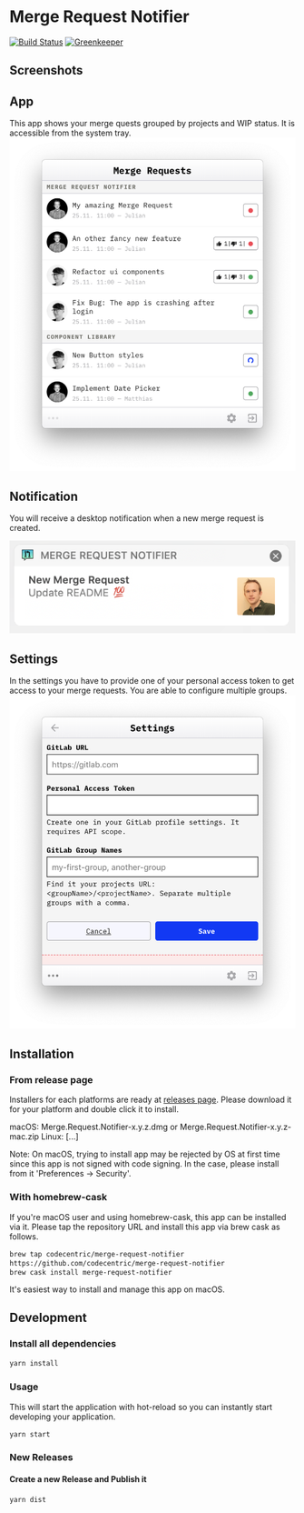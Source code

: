 # Merge Request Notifier

[![Build Status](https://travis-ci.org/codecentric/merge-request-notifier.svg?branch=master)](https://travis-ci.org/codecentric/merge-request-notifier) 
[![Greenkeeper](https://badges.greenkeeper.io/codecentric/merge-request-notifier.svg)](https://greenkeeper.io/)

## Screenshots
## App
This app shows your merge quests grouped by projects and WIP status. It is accessible from the system tray.
![App Screenshot](images/app.png?raw=true "App Screenshot")

## Notification
You will receive a desktop notification when a new merge request is created.

![Notification Screenshot](images/notification.png?raw=true "Notification Screenshot")

## Settings
In the settings you have to provide one of your personal access token to get access to your merge requests. 
You are able to configure multiple groups. 
![Config Screenshot](images/settings.png?raw=true "Config Screenshot")

## Installation
### From release page
Installers for each platforms are ready at [releases page](https://github.com/codecentric/merge-request-notifier/releases).
Please download it for your platform and double click it to install.

macOS: Merge.Request.Notifier-x.y.z.dmg or Merge.Request.Notifier-x.y.z-mac.zip
Linux: [...]

Note: On macOS, trying to install app may be rejected by OS at first time since this app is not signed with code signing. 
In the case, please install from it 'Preferences -> Security'.

### With homebrew-cask
If you're macOS user and using homebrew-cask, this app can be installed via it. Please tap the repository URL and install this app via brew cask as follows.

```
brew tap codecentric/merge-request-notifier https://github.com/codecentric/merge-request-notifier
brew cask install merge-request-notifier
```
It's easiest way to install and manage this app on macOS.

## Development
### Install all dependencies 

```bash
yarn install
```

### Usage
This will start the application with hot-reload so you can instantly start developing your application.

```bash
yarn start
```

### New Releases
#### Create a new Release and Publish it
```bash
yarn dist
```
